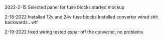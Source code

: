 2022-2-15
Selected panel for fuse blocks
started mockup

2-18-2022
Installed 12v and 24v fuse blocks
Installed converter
wired shit backwards...wtf

2-19-2022
fixed wiring
tested espar off the converter, no problems
